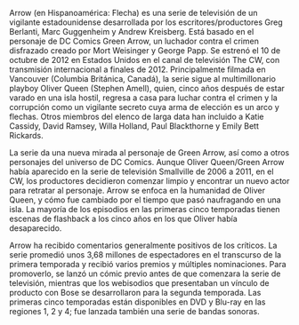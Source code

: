 Arrow (en Hispanoamérica: Flecha) es una serie de televisión de un vigilante estadounidense desarrollada por los escritores/productores Greg Berlanti, Marc Guggenheim y Andrew Kreisberg. Está basado en el personaje de DC Comics Green Arrow, un luchador contra el crimen disfrazado creado por Mort Weisinger y George Papp. Se estrenó el 10 de octubre de 2012 en Estados Unidos en el canal de televisión The CW, con transmisión internacional a finales de 2012. Principalmente filmada en Vancouver (Columbia Británica, Canadá), la serie sigue al multimillonario playboy Oliver Queen (Stephen Amell), quien, cinco años después de estar varado en una isla hostil, regresa a casa para luchar contra el crimen y la corrupción como un vigilante secreto cuya arma de elección es un arco y flechas. Otros miembros del elenco de larga data han incluido a Katie Cassidy, David Ramsey, Willa Holland, Paul Blackthorne y Emily Bett Rickards.

La serie da una nueva mirada al personaje de Green Arrow, así como a otros personajes del universo de DC Comics. Aunque Oliver Queen/Green Arrow había aparecido en la serie de televisión Smallville de 2006 a 2011, en el CW, los productores decidieron comenzar limpio y encontrar un nuevo actor para retratar al personaje. Arrow se enfoca en la humanidad de Oliver Queen, y cómo fue cambiado por el tiempo que pasó naufragando en una isla. La mayoría de los episodios en las primeras cinco temporadas tienen escenas de flashback a los cinco años en los que Oliver había desaparecido.

Arrow ha recibido comentarios generalmente positivos de los críticos. La serie promedió unos 3,68 millones de espectadores en el transcurso de la primera temporada y recibió varios premios y múltiples nominaciones. Para promoverlo, se lanzó un cómic previo antes de que comenzara la serie de televisión, mientras que los webisodios que presentaban un vínculo de producto con Bose se desarrollaron para la segunda temporada. Las primeras cinco temporadas están disponibles en DVD y Blu-ray en las regiones 1, 2 y 4; fue lanzada también una serie de bandas sonoras.
